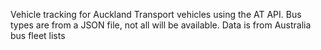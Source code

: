 Vehicle tracking for Auckland Transport vehicles using the AT API. Bus types are from a JSON file, not all will be available. Data is from Australia bus fleet lists
